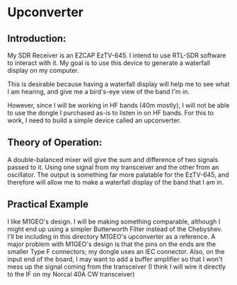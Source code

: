 # Upconverter

## Introduction:

My SDR Receiver is an EZCAP EzTV-645. I intend to use RTL-SDR software to
interact with it. My goal is to use this device to generate a waterfall
display on my computer.

This is desirable because having a waterfall display will help me to see
what I am hearing, and give me a bird's-eye view of the band I'm in.

However, since I will be working in HF bands (40m mostly), I will not be
able to use the dongle I purchased as-is to listen in on HF bands. For
this to work, I need to build a simple device called an upconverter.

## Theory of Operation:

A double-balanced mixer will give the sum and difference of two signals
passed to it. Using one signal from my transceiver and the other from an
oscillator. The output is something far more palatable for the EzTV-645, and
therefore will allow me to make a waterfall display of the band that I am in. 

## Practical Example

I like M1GEO's design. I will be making something comparable,
although I might end up using a simpler Butterworth Filter instead of the
Chebyshev. I'll be including in this directory M1GEO's upconverter as a
reference. A major problem with M1GEO's design is that the pins on the
ends are the smaller Type F connectors; my dongle uses an IEC connector.
Also, on the input end of the board, I may want to add a buffer amplifier so
that I won't mess up the signal coming from the transceiver (I think I
will wire it directly to the IF on my Norcal 40A CW transceiver)
